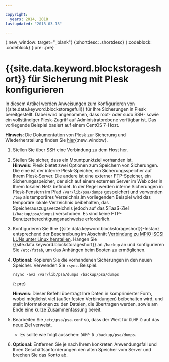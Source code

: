 ```yaml
---

copyright:
  years: 2014, 2018
lastupdated: "2018-03-13"

---
```

{:new_window: target="_blank"}
{:shortdesc: .shortdesc}
{:codeblock: .codeblock}
{:pre: .pre}
 
# {{site.data.keyword.blockstorageshort}} für Sicherung mit Plesk konfigurieren

In diesem Artikel werden Anweisungen zum Konfigurieren von {{site.data.keyword.blockstoragefull}} für Ihre Sicherungen in Plesk bereitgestellt. Dabei wird angenommen, dass root- oder sudo SSH- sowie ein vollständiger Plesk-Zugriff auf Administratorebene verfügbar ist. Das vorliegende Beispiel basiert auf einem CentOS 7-Host.

**Hinweis**: Die Dokumentation von Plesk zur Sicherung und Wiederherstellung finden Sie [hier](https://docs.plesk.com/en-US/12.5/administrator-guide/backing-up-and-restoration.59256/){:new_window}.

1. Stellen Sie über SSH eine Verbindung zu dem Host her.

2. Stellen Sie sicher, dass ein Mountpunktziel vorhanden ist. <br />
   **Hinweis**: Plesk bietet zwei Optionen zum Speichern von Sicherungen. Die eine ist der interne Plesk-Speicher, ein Sicherungsspeicher auf Ihrem Plesk-Server. Die andere ist eine externer FTP-Speicher, ein Sicherungsspeicher, der sich auf einem externen Server im Web oder in Ihrem lokalen Netz befindet. In der Regel werden interne Sicherungen in Plesk-Fenstern im Pfad `/var/lib/psa/dumps` gespeichert und verwenden `/tmp` als temporäres Verzeichnis.Im vorliegenden Beispiel wird das temporäre lokale Verzeichnis beibehalten, das Speicherauszugsverzeichnis jedoch auf das STaaS-Ziel (`/backup/psa/dumps`) verschoben. Es sind keine FTP-Benutzerberechtigungsnachweise erforderlich.
   
3. Konfigurieren Sie Ihre {{site.data.keyword.blockstorageshort}}-Instanz entsprechend der Beschreibung im Abschnitt [Verbindung zu MPIO iSCSI LUNs unter Linux herstellen](accessing_block_storage_linux.html). Hängen Sie {{site.data.keyword.blockstorageshort}} an `/backup` an und konfigurieren Sie `/etc/fstab`, um das Anhängen beim Booten zu ermöglichen.

4. **Optional**: Kopieren Sie die vorhandenen Sicherungen in den neuen Speicher. Verwenden Sie `rsync`. Beispiel:
   ```
   rsync -avz /var/lib/psa/dumps /backup/psa/dumps
   ```
   {: pre}
    
    **Hinweis**: Dieser Befehl überträgt Ihre Daten in komprimierter Form, wobei möglichst viel (außer festen Verbindungen) beibehalten wird, und stellt Informationen zu den Dateien, die übertragen werden, sowie am Ende eine kurze Zusammenfassung bereit.
    
5. Bearbeiten Sie `/etc/psa/psa.conf` so, dass der Wert für `DUMP_D` auf das neue Ziel verweist. 
    -  Es sollte wie folgt aussehen: `DUMP_D /backup/psa/dumps`. 

6. **Optional**: Entfernen Sie je nach Ihrem konkreten Anwendungsfall und Ihren Geschäftsanforderungen den alten Speicher vom Server und brechen Sie das Konto ab.


